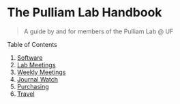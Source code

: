 The Pulliam Lab Handbook
============
>A guide by and for members of the Pulliam Lab @ UF

Table of Contents

1. [Software](software.md)
2. [Lab Meetings](labMeetings.md)
3. [Weekly Meetings](weeklyMeetings.md)
4. [Journal Watch](journalWatch.md)
5. [Purchasing](purchasing.md)
6. [Travel](travel.md)
